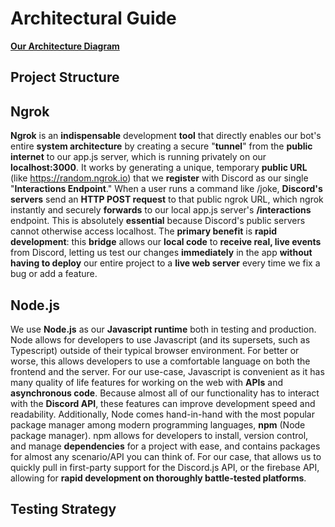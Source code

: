 # Architectural Guide

**[Our Architecture Diagram](https://github.com/CSS360-2025-Fall/SAAF/blob/20e11ea9162876c9a13c854384a747808e2be3e4/architecture.png)**

## Project Structure

## Ngrok

**Ngrok** is an **indispensable** development **tool** that directly enables our bot's entire **system architecture** by creating a secure "**tunnel**" from the **public internet** to our app.js server, which is running privately on our **localhost:3000**. It works by generating a unique, temporary **public URL** (like https://random.ngrok.io) that we **register** with Discord as our single "**Interactions Endpoint**." When a user runs a command like /joke, **Discord's servers** send an **HTTP POST request** to that public ngrok URL, which ngrok instantly and securely **forwards** to our local app.js server's **/interactions** endpoint. This is absolutely **essential** because Discord's public servers cannot otherwise access localhost. The **primary benefit** is **rapid development**: this **bridge** allows our **local code** to **receive real, live events** from Discord, letting us test our changes **immediately** in the app **without having to deploy** our entire project to a **live web server** every time we fix a bug or add a feature.

## Node.js

We use **Node.js** as our **Javascript runtime** both in testing and production. Node allows for developers to use Javascript (and its supersets, such as Typescript) outside of their typical browser environment. For better or worse, this allows developers to use a comfortable language on both the frontend and the server. For our use-case, Javascript is convenient as it has many quality of life features for working on the web with **APIs** and **asynchronous code**. Because almost all of our functionality has to interact with the **Discord API**, these features can improve development speed and readability. Additionally, Node comes hand-in-hand with the most popular package manager among modern programming languages, **npm** (Node package manager). npm allows for developers to install, version control, and manage **dependencies** for a project with ease, and contains packages for almost any scenario/API you can think of. For our case, that allows us to quickly pull in first-party support for the Discord.js API, or the firebase API, allowing for **rapid development on thoroughly battle-tested platforms**.

## Testing Strategy
